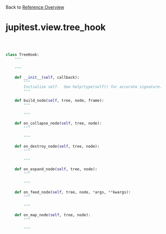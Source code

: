 
Back to [Reference Overview](https://github.com/pyrustic/jupitest/blob/master/docs/reference/README.md#readme)

# jupitest.view.tree\_hook



<br>


```python

class TreeHook:
    """
    
    """

    def __init__(self, callback):
        """
        Initialize self.  See help(type(self)) for accurate signature.
        """

    def build_node(self, tree, node, frame):
        """
        
        """

    def on_collapse_node(self, tree, node):
        """
        
        """

    def on_destroy_node(self, tree, node):
        """
        
        """

    def on_expand_node(self, tree, node):
        """
        
        """

    def on_feed_node(self, tree, node, *args, **kwargs):
        """
        
        """

    def on_map_node(self, tree, node):
        """
        
        """

```

